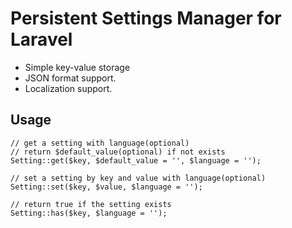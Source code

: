 # Persistent Settings Manager for Laravel

 * Simple key-value storage
 * JSON format support.
 * Localization support.

## Usage

	// get a setting with language(optional)
	// return $default_value(optional) if not exists
	Setting::get($key, $default_value = '', $language = '');

	// set a setting by key and value with language(optional)
	Setting::set($key, $value, $language = '');

	// return true if the setting exists
	Setting::has($key, $language = '');
